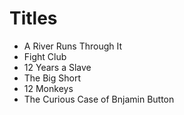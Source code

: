 # Titles

- A River Runs Through It
- Fight Club
- 12 Years a Slave
- The Big Short
- 12 Monkeys
- The Curious Case of Bnjamin Button
